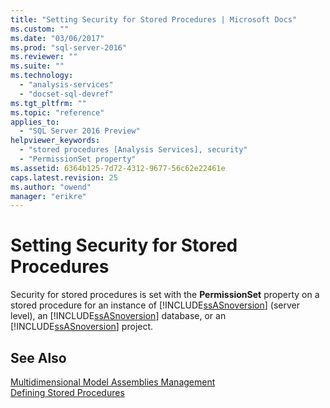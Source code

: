 ```yaml
---
title: "Setting Security for Stored Procedures | Microsoft Docs"
ms.custom: ""
ms.date: "03/06/2017"
ms.prod: "sql-server-2016"
ms.reviewer: ""
ms.suite: ""
ms.technology: 
  - "analysis-services"
  - "docset-sql-devref"
ms.tgt_pltfrm: ""
ms.topic: "reference"
applies_to: 
  - "SQL Server 2016 Preview"
helpviewer_keywords: 
  - "stored procedures [Analysis Services], security"
  - "PermissionSet property"
ms.assetid: 6364b125-7d72-4312-9677-56c62e22461e
caps.latest.revision: 25
ms.author: "owend"
manager: "erikre"
---
```

# Setting Security for Stored Procedures
  Security for stored procedures is set with the **PermissionSet** property on a stored procedure for an instance of [!INCLUDE[ssASnoversion](../../analysis-services/includes/ssasnoversion-md.md)] (server level), an [!INCLUDE[ssASnoversion](../../analysis-services/includes/ssasnoversion-md.md)] database, or an [!INCLUDE[ssASnoversion](../../analysis-services/includes/ssasnoversion-md.md)] project.  
  
## See Also  
 [Multidimensional Model Assemblies Management](../../analysis-services/multidimensional-models/multidimensional-model-assemblies-management.md)   
 [Defining Stored Procedures](../../analysis-services/multidimensional-models-extending-olap-stored-procedures/defining-stored-procedures.md)  
  
  